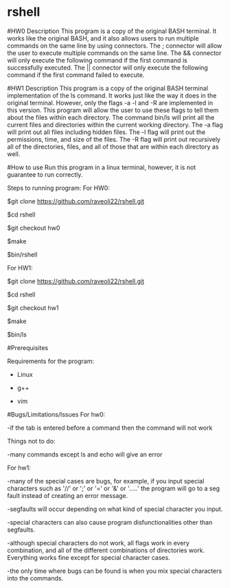 # rshell

#HW0 Description
This program is a copy of the original BASH terminal. It works like the original BASH, and it also allows users to run multiple commands on the same line by using connectors.
The ; connector will allow the user to execute multiple commands on the same line.
The && connector will only execute the following command if the first command is successfully executed.
The || connector will only execute the following command if the first command failed to execute.

#HW1 Description
This program is a copy of the original BASH terminal implementation of the ls command. It works just like the way it does in the original terminal. However, only the flags -a -l and -R are implemented in this version. This program will allow the user to use these flags to tell them about the files within each directory. The command bin/ls will print all the current files and directories within the current working directory. The -a flag will print out all files including hidden files. The -l flag will print out the permissions, time, and size of the files. The -R flag will print out recursively all of the directories, files, and all of those that are within each directory as well. 

#How to use
Run this program in a linux terminal, however, it is not guarantee to run correctly.

Steps to running program:
For HW0:

$git clone https://github.com/raveoli22/rshell.git

$cd rshell

$git checkout hw0

$make

$bin/rshell

For HW1: 

$git clone https://github.com/raveoli22/rshell.git

$cd rshell

$git checkout hw1

$make

$bin/ls


#Prerequisites

Requirements for the program:

- Linux

- g++

- vim

#Bugs/Limitations/Issues
For hw0:

-if the tab is entered before a command then the command will not work

Things not to do:

-many commands except ls and echo will give an error

For hw1:

-many of the special cases are bugs, for example, if you input special characters such as '//' or ';' or '=' or '&' or '.....' the program will go to a seg fault instead of creating an error message.

-segfaults will occur depending on what kind of special character you input.

-special characters can also cause program disfunctionalities other than segfaults.

-although special characters do not work, all flags work in every combination, and all of the different combinations of directories work. Everything works fine except for special character cases.

-the only time where bugs can be found is when you mix special characters into the commands.




